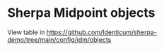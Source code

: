 # Sherpa Midpoint objects

View table in https://github.com/Identicum/sherpa-demo/tree/main/config/idm/objects